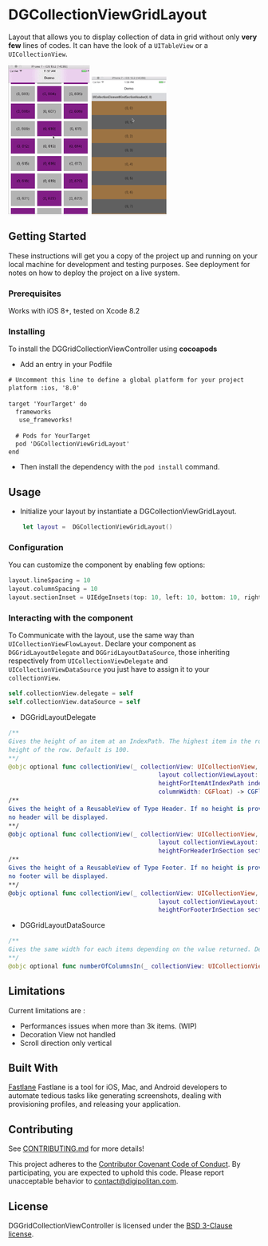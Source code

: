 # DGCollectionViewGridLayout

Layout that allows you to display collection of data in grid without only **very few** lines of codes.
It can have the look of a `UITableView` or a `UICollectionView`.

![DGCollectionGridViewLayout Sample](https://github.com/Digipolitan/collection-view-grid-layout/blob/develop/Screenshots/grid-1.gif?raw=true "Example 1")
![DGCollectionGridViewLayout Sample](https://github.com/Digipolitan/collection-view-grid-layout/blob/develop/Screenshots/grid-2.gif?raw=true "Example 2")

## Getting Started

These instructions will get you a copy of the project up and running on your local machine for development and testing purposes. See deployment for notes on how to deploy the project on a live system.

### Prerequisites

Works with iOS 8+, tested on Xcode 8.2

### Installing

To install the DGGridCollectionViewController using **cocoapods**

- Add an entry in your Podfile  

```
# Uncomment this line to define a global platform for your project
platform :ios, '8.0'

target 'YourTarget' do
  frameworks
   use_frameworks!

  # Pods for YourTarget
  pod 'DGCollectionViewGridLayout'
end
```

- Then install the dependency with the `pod install` command.

## Usage

- Initialize your layout by instantiate a DGCollectionViewGridLayout.

```swift
	let layout =  DGCollectionViewGridLayout()
```



### Configuration

You can customize the component by enabling few options:

```swift
layout.lineSpacing = 10
layout.columnSpacing = 10
layout.sectionInset = UIEdgeInsets(top: 10, left: 10, bottom: 10, right: 10)
```

### Interacting with the component

To Communicate with the layout, use the same way than `UICollectionViewFlowLayout`. Declare your component as `DGGridLayoutDelegate` and `DGGridLayoutDataSource`, those inheriting respectively from `UICollectionViewDelegate` and `UICollectionViewDataSource` you just have to assign it to your `collectionView`.

```swift
self.collectionView.delegate = self
self.collectionView.dataSource = self
```

- DGGridLayoutDelegate

```swift
/**
Gives the height of an item at an IndexPath. The highest item in the row will set the
height of the row. Default is 100.
**/
@objc optional func collectionView(_ collectionView: UICollectionView,
                                          layout collectionViewLayout: DGCollectionViewGridLayout,
                                          heightForItemAtIndexPath indexPath: IndexPath,
                                          columnWidth: CGFloat) -> CGFloat
/**
Gives the height of a ReusableView of Type Header. If no height is provided,
no header will be displayed.
**/
@objc optional func collectionView(_ collectionView: UICollectionView,
                                          layout collectionViewLayout: DGCollectionViewGridLayout,
                                          heightForHeaderInSection section: Int) -> CGFloat
/**
Gives the height of a ReusableView of Type Footer. If no height is provided,
no footer will be displayed.
**/
@objc optional func collectionView(_ collectionView: UICollectionView,
                                          layout collectionViewLayout: DGCollectionViewGridLayout,
                                          heightForFooterInSection section: Int) -> CGFloat
```

- DGGridLayoutDataSource

```swift
/**
Gives the same width for each items depending on the value returned. Default is 1.
**/
@objc optional func numberOfColumnsIn(_ collectionView: UICollectionView) -> Int
```

## Limitations

Current limitations are :
- Performances issues when more than 3k items. (WIP)
- Decoration View not handled
- Scroll direction only vertical


## Built With

[Fastlane](https://fastlane.tools/)
Fastlane is a tool for iOS, Mac, and Android developers to automate tedious tasks like generating screenshots, dealing with provisioning profiles, and releasing your application.

## Contributing

See [CONTRIBUTING.md](CONTRIBUTING.md) for more details!

This project adheres to the [Contributor Covenant Code of Conduct](CODE_OF_CONDUCT.md).
By participating, you are expected to uphold this code. Please report
unacceptable behavior to [contact@digipolitan.com](mailto:contact@digipolitan.com).

## License

DGGridCollectionViewController is licensed under the [BSD 3-Clause license](LICENSE).
